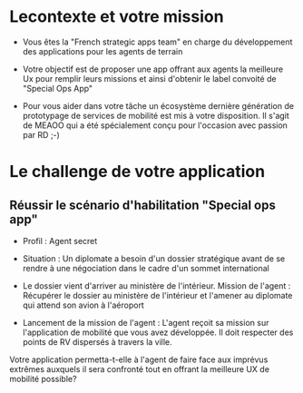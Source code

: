 # Lecontexte et votre mission

- Vous êtes la "French strategic apps team" en charge du développement des applications pour les agents de terrain

- Votre objectif est de proposer une app offrant aux agents la meilleure Ux pour remplir leurs missions et ainsi d'obtenir le label convoité de "Special Ops App" 

- Pour vous aider dans votre tâche un écosystème dernière génération de prototypage de services de mobilité est mis à votre disposition. 
Il s'agit de MEAOO qui a été spécialement conçu pour l'occasion avec passion par RD ;-)

# Le challenge de votre application

## Réussir le scénario d'habilitation "Special ops app"

- Profil : Agent secret

- Situation : Un diplomate a besoin d'un dossier stratégique avant de se rendre à une négociation dans le cadre d'un sommet international

- Le dossier vient d'arriver au ministère de l'intérieur.
Mission de l'agent : Récupérer le dossier au ministère de l'intérieur et l'amener au diplomate qui attend son avion à l'aéroport

- Lancement de la mission de l'agent : L'agent reçoit sa mission sur l'application de mobilité que vous avez développée. Il doit respecter des points de RV dispersés à travers la ville.

Votre application permetta-t-elle à l'agent de faire face aux imprévus extrêmes auxquels il sera confronté tout en offrant la meilleure UX de mobilité possible?


